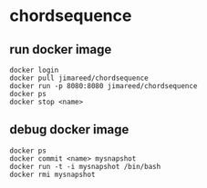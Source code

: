 # chordsequence



## run docker image

```
docker login
docker pull jimareed/chordsequence
docker run -p 8080:8080 jimareed/chordsequence
docker ps
docker stop <name>
```

## debug docker image

```
docker ps
docker commit <name> mysnapshot
docker run -t -i mysnapshot /bin/bash
docker rmi mysnapshot
```